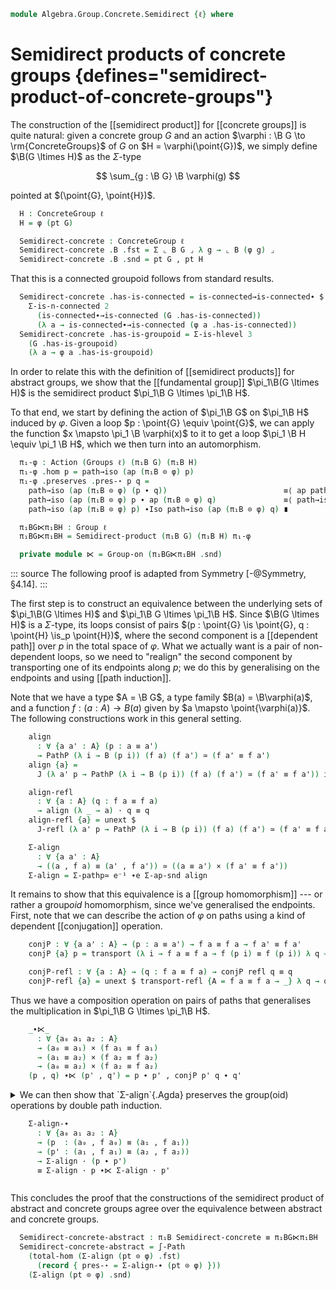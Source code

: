 <!--
```agda
open import Algebra.Group.Semidirect
open import Algebra.Group.Cat.Base
open import Algebra.Group.Concrete
open import Algebra.Group.Action
open import Algebra.Group

open import Cat.Univalent
open import Cat.Prelude

open import Homotopy.Connectedness

open ConcreteGroup
open is-group-hom
open Groups
```
-->

```agda
module Algebra.Group.Concrete.Semidirect {ℓ} where
```

# Semidirect products of concrete groups {defines="semidirect-product-of-concrete-groups"}

The construction of the [[semidirect product]] for [[concrete groups]]
is quite natural: given a concrete group $G$ and an action $\varphi :
\B G \to \rm{ConcreteGroups}$ of $G$ on $H = \varphi(\point{G})$, we
simply define $\B(G \ltimes H)$ as the $\Sigma$-type

$$
\sum_{g : \B G} \B \varphi(g)
$$

pointed at $(\point{G}, \point{H})$.

<!--
```agda
module _ (G : ConcreteGroup ℓ) (φ : ⌞ B G ⌟ → ConcreteGroup ℓ) where
```
-->

```agda
  H : ConcreteGroup ℓ
  H = φ (pt G)

  Semidirect-concrete : ConcreteGroup ℓ
  Semidirect-concrete .B .fst = Σ ⌞ B G ⌟ λ g → ⌞ B (φ g) ⌟
  Semidirect-concrete .B .snd = pt G , pt H
```

That this is a connected groupoid follows from standard results.

```agda
  Semidirect-concrete .has-is-connected = is-connected→is-connected∙ $
    Σ-is-n-connected 2
      (is-connected∙→is-connected (G .has-is-connected))
      (λ a → is-connected∙→is-connected (φ a .has-is-connected))
  Semidirect-concrete .has-is-groupoid = Σ-is-hlevel 3
    (G .has-is-groupoid)
    (λ a → φ a .has-is-groupoid)
```

In order to relate this with the definition of [[semidirect products]]
for abstract groups, we show that the [[fundamental group]]
$\pi_1\B(G \ltimes H)$ is the semidirect product $\pi_1\B G \ltimes
\pi_1\B H$.

To that end, we start by defining the action of $\pi_1\B G$ on
$\pi_1\B H$ induced by $\varphi$.
Given a loop $p : \point{G} \equiv \point{G}$, we can apply the function
$x \mapsto \pi_1 \B \varphi(x)$ to it to get a loop $\pi_1 \B H \equiv
\pi_1 \B H$, which we then turn into an automorphism.

<!--
NOTE(annoying): these are *right* actions, because both π₁ and Aut use
the diagrammatic order; if they both used the classical order, we'd
get left actions and we'd have to use left semidirect products; if
they used different orders, the definition of `π₁-φ` would have to
involve a `sym` to align them up.
-->

```agda
  π₁-φ : Action (Groups ℓ) (π₁B G) (π₁B H)
  π₁-φ .hom p = path→iso (ap (π₁B ⊙ φ) p)
  π₁-φ .preserves .pres-⋆ p q =
    path→iso (ap (π₁B ⊙ φ) (p ∙ q))                          ≡⟨ ap path→iso (ap-∙ (π₁B ⊙ φ) p q) ⟩
    path→iso (ap (π₁B ⊙ φ) p ∙ ap (π₁B ⊙ φ) q)               ≡⟨ path→iso-∙ (Groups ℓ) _ _ ⟩
    path→iso (ap (π₁B ⊙ φ) p) ∙Iso path→iso (ap (π₁B ⊙ φ) q) ∎

  π₁BG⋉π₁BH : Group ℓ
  π₁BG⋉π₁BH = Semidirect-product (π₁B G) (π₁B H) π₁-φ

  private module ⋉ = Group-on (π₁BG⋉π₁BH .snd)
```

::: source
The following proof is adapted from Symmetry [-@Symmetry, §4.14].
:::

The first step is to construct an equivalence between the underlying
sets of $\pi_1\B(G \ltimes H)$ and $\pi_1\B G \ltimes \pi_1\B H$.
Since $\B(G \ltimes H)$ is a $\Sigma$-type, its loops consist of pairs
$(p : \point{G} \is \point{G}, q : \point{H} \is_p \point{H})$, where
the second component is a [[dependent path]] over $p$ in the total space
of $\varphi$. What we actually want is a pair of non-dependent loops,
so we need to "realign" the second component by transporting one of
its endpoints along $p$; we do this by generalising on the endpoints
and using [[path induction]].

Note that we have a type $A = \B G$, a type family $B(a) = \B\varphi(a)$,
and a function $f : (a : A) \to B(a)$ given by $a \mapsto \point{\varphi(a)}$.
The following constructions work in this general setting.

<!--
```agda
  module _ {ℓ ℓ'} {A : Type ℓ} {B : A → Type ℓ'} (f : (a : A) → B a) where
```
-->

```agda
    align
      : ∀ {a a' : A} (p : a ≡ a')
      → PathP (λ i → B (p i)) (f a) (f a') ≃ (f a' ≡ f a')
    align {a} =
      J (λ a' p → PathP (λ i → B (p i)) (f a) (f a') ≃ (f a' ≡ f a')) id≃

    align-refl
      : ∀ {a : A} (q : f a ≡ f a)
      → align (λ _ → a) · q ≡ q
    align-refl {a} = unext $
      J-refl (λ a' p → PathP (λ i → B (p i)) (f a) (f a') ≃ (f a' ≡ f a')) id≃

    Σ-align
      : ∀ {a a' : A}
      → ((a , f a) ≡ (a' , f a')) ≃ ((a ≡ a') × (f a' ≡ f a'))
    Σ-align = Σ-pathp≃ e⁻¹ ∙e Σ-ap-snd align
```

It remains to show that this equivalence is a [[group homomorphism]]
--- or rather a group*oid* homomorphism, since we've generalised the
endpoints.
First, note that we can describe the action of $\varphi$ on paths using
a kind of dependent [[conjugation]] operation.

```agda
    conjP : ∀ {a a' : A} → (p : a ≡ a') → f a ≡ f a → f a' ≡ f a'
    conjP {a} p = transport (λ i → f a ≡ f a → f (p i) ≡ f (p i)) λ q → q

    conjP-refl : ∀ {a : A} → (q : f a ≡ f a) → conjP refl q ≡ q
    conjP-refl {a} = unext $ transport-refl {A = f a ≡ f a → _} λ q → q
```

Thus we have a composition operation on pairs of paths that generalises
the multiplication in $\pi_1\B G \ltimes \pi_1\B H$.

```agda
    _∙⋉_
      : ∀ {a₀ a₁ a₂ : A}
      → (a₀ ≡ a₁) × (f a₁ ≡ f a₁)
      → (a₁ ≡ a₂) × (f a₂ ≡ f a₂)
      → (a₀ ≡ a₂) × (f a₂ ≡ f a₂)
    (p , q) ∙⋉ (p' , q') = p ∙ p' , conjP p' q ∙ q'
```

<details>
<summary>
We can then show that `Σ-align`{.Agda} preserves the group(oid)
operations by double path induction.

```agda
    Σ-align-∙
      : ∀ {a₀ a₁ a₂ : A}
      → (p  : (a₀ , f a₀) ≡ (a₁ , f a₁))
      → (p' : (a₁ , f a₁) ≡ (a₂ , f a₂))
      → Σ-align · (p ∙ p')
      ≡ Σ-align · p ∙⋉ Σ-align · p'
```
</summary>

```agda
    Σ-align-∙ {a₀} {a₁} {a₂} p p' = J₂
      (λ a₀ a₂ p⁻¹ p' →
        ∀ (q : PathP (λ i → B (p⁻¹ (~ i))) (f a₀) (f a₁))
        → (q' : PathP (λ i → B (p' i)) (f a₁) (f a₂))
        → Σ-align · ((sym p⁻¹ ,ₚ q) ∙ (p' ,ₚ q'))
        ≡ Σ-align · (sym p⁻¹ ,ₚ q) ∙⋉ Σ-align · (p' ,ₚ q'))
      (λ q q' →
        Σ-align · ((refl ,ₚ q) ∙ (refl ,ₚ q'))                      ≡˘⟨ ap· Σ-align (ap-∙ (a₁ ,_) q q') ⟩
        Σ-align · (refl ,ₚ q ∙ q')                                  ≡⟨⟩
        refl        , align refl · (q ∙ q')                         ≡⟨ refl ,ₚ align-refl (q ∙ q') ⟩
        refl        , q ∙ q'                                        ≡˘⟨ refl ,ₚ ap₂ _∙_ (align-refl q) (align-refl q') ⟩
        refl        , align refl · q ∙ align refl · q'              ≡˘⟨ ∙-idl _ ,ₚ ap (_∙ align refl · q') (conjP-refl (align refl · q)) ⟩
        refl ∙ refl , conjP refl (align refl · q) ∙ align refl · q' ∎)
      (ap fst (sym p)) (ap fst p') (ap snd p) (ap snd p')
```
</details>

This concludes the proof that the constructions of the semidirect
product of abstract and concrete groups agree over the equivalence
between abstract and concrete groups.

```agda
  Semidirect-concrete-abstract : π₁B Semidirect-concrete ≡ π₁BG⋉π₁BH
  Semidirect-concrete-abstract = ∫-Path
    (total-hom (Σ-align (pt ⊙ φ) .fst)
      (record { pres-⋆ = Σ-align-∙ (pt ⊙ φ) }))
    (Σ-align (pt ⊙ φ) .snd)
```
